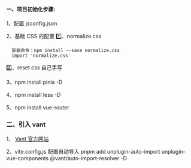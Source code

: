 #### 一、项目初始化步骤:

1、配置 jsconfig.json

2、基础 CSS 的配置
1️⃣、normalize.css

```
  安装命令：npm install --save normalize.css
  import 'normalize.css'
```

2️⃣、reset.css 自己手写

3、npm install pinia -D

4、npm install less -D

5、npm install vue-router

### 二、引入 vant

1、 [Vant 官方网站](https://vant-ui.github.io/vant/#/zh-CN)

2、vite.config.js 配置自动导入
pnpm add unplugin-auto-import unplugin-vue-components @vant/auto-import-resolver -D

<!-- https://juejin.cn/post/7379818614361325578?searchId=20240620223954B2FF73964BF6C12D3B1D -->
